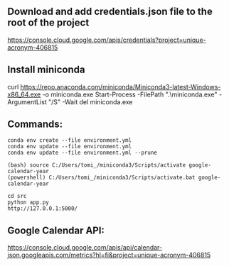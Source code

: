 ## Download and add credentials.json file to the root of the project

https://console.cloud.google.com/apis/credentials?project=unique-acronym-406815

## Install miniconda

curl https://repo.anaconda.com/miniconda/Miniconda3-latest-Windows-x86_64.exe -o miniconda.exe
Start-Process -FilePath ".\miniconda.exe" -ArgumentList "/S" -Wait
del miniconda.exe

## Commands:

```
conda env create --file environment.yml
conda env update --file environment.yml
conda env update --file environment.yml --prune

(bash) source C:/Users/tomi_/miniconda3/Scripts/activate google-calendar-year
(powershell) C:/Users/tomi_/miniconda3/Scripts/activate.bat google-calendar-year

cd src
python app.py
http://127.0.0.1:5000/
```

## Google Calendar API:

https://console.cloud.google.com/apis/api/calendar-json.googleapis.com/metrics?hl=fi&project=unique-acronym-406815
